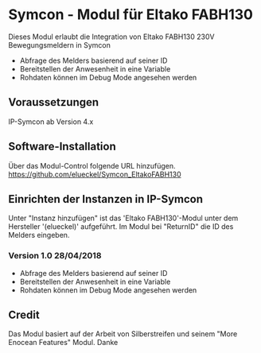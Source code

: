 # Symcon - Modul für Eltako FABH130

Dieses Modul erlaubt die Integration von Eltako FABH130 230V Bewegungsmeldern in Symcon

* Abfrage des Melders basierend auf seiner ID
* Bereitstellen der Anwesenheit in eine Variable
* Rohdaten können im Debug Mode angesehen werden

## Voraussetzungen
IP-Symcon ab Version 4.x

## Software-Installation
Über das Modul-Control folgende URL hinzufügen.
https://github.com/elueckel/Symcon_EltakoFABH130

## Einrichten der Instanzen in IP-Symcon
Unter "Instanz hinzufügen" ist das 'Eltako FABH130'-Modul unter dem Hersteller '(elueckel)' aufgeführt.
Im Modul bei "ReturnID" die ID des Melders eingeben.

### Version 1.0 28/04/2018
* Abfrage des Melders basierend auf seiner ID
* Bereitstellen der Anwesenheit in eine Variable
* Rohdaten können im Debug Mode angesehen werden

## Credit
Das Modul basiert auf der Arbeit von Silberstreifen und seinem "More Enocean Features" Modul. Danke
